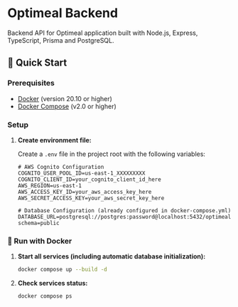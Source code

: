# Optimeal Backend

Backend API for Optimeal application built with Node.js, Express, TypeScript, Prisma and PostgreSQL.

## 🚀 Quick Start

### Prerequisites

- [Docker](https://www.docker.com/get-started) (version 20.10 or higher)
- [Docker Compose](https://docs.docker.com/compose/install/) (v2.0 or higher)

### Setup

1. **Create environment file:**
   
   Create a `.env` file in the project root with the following variables:
   
   ```env
   # AWS Cognito Configuration
   COGNITO_USER_POOL_ID=us-east-1_XXXXXXXXX
   COGNITO_CLIENT_ID=your_cognito_client_id_here
   AWS_REGION=us-east-1
   AWS_ACCESS_KEY_ID=your_aws_access_key_here
   AWS_SECRET_ACCESS_KEY=your_aws_secret_key_here
   
   # Database Configuration (already configured in docker-compose.yml)
   DATABASE_URL=postgresql://postgres:password@localhost:5432/optimeal?schema=public
   ```

### 🐳 Run with Docker

1. **Start all services (including automatic database initialization):**
   ```bash
   docker compose up --build -d
   ```

2. **Check services status:**
   ```bash
   docker compose ps
   ```